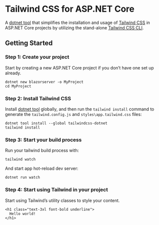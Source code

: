 # Tailwind CSS for ASP.NET Core

A [dotnet tool](https://www.nuget.org/packages/tailwindcss-dotnet) that simplifies the installation and usage of [Tailwind CSS](https://tailwindcss.com) in ASP.NET Core projects by utilizing the stand-alone [Tailwind CSS CLI](https://github.com/tailwindlabs/tailwindcss/tree/master/standalone-cli).

## Getting Started

### Step 1: Create your project

Start by creating a new ASP.NET Core project if you don’t have one set up already.

```
dotnet new blazorserver -o MyProject
cd MyProject
```

### Step 2: Install Tailwind CSS

Install [dotnet tool](https://www.nuget.org/packages/tailwindcss-dotnet) globally, and then run the `tailwind install` command to generate the `tailwind.config.js` and `styles\app.tailwind.css` files:

```
dotnet tool install --global tailwindcss-dotnet
tailwind install
```

### Step 3: Start your build process

Run your tailwind build process with:

```
tailwind watch
```

And start app hot-reload dev server:

```
dotnet run watch
```

### Step 4: Start using Tailwind in your project

Start using Tailwind’s utility classes to style your content.

```csrazor
<h1 class="text-3xl font-bold underline">
  Hello world!
</h1>
```
